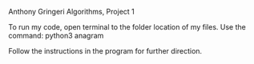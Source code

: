Anthony Gringeri
Algorithms, Project 1

To run my code, open terminal to the folder location of my files. 
Use the command: python3 anagram

Follow the instructions in the program for further direction. 
